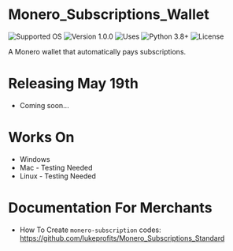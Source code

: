 # Monero_Subscriptions_Wallet
![Supported OS](https://img.shields.io/badge/Supported%20OS-Windows%20/%20Mac%20/%20Linux-brightgreen.svg)
![Version 1.0.0](https://img.shields.io/badge/Version-1.0.0-orange.svg)
![Uses](https://img.shields.io/badge/Uses-Monero%20RPC-lightgrey.svg)
![Python 3.8+](https://img.shields.io/badge/Python-3.8+-orange.svg)
![License](https://img.shields.io/badge/License-MIT-lightgrey.svg)


A Monero wallet that automatically pays subscriptions.

# Releasing May 19th
- Coming soon... 

# Works On
- Windows
- Mac - Testing Needed
- Linux - Testing Needed

# Documentation For Merchants
- How To Create `monero-subscription` codes: https://github.com/lukeprofits/Monero_Subscriptions_Standard
